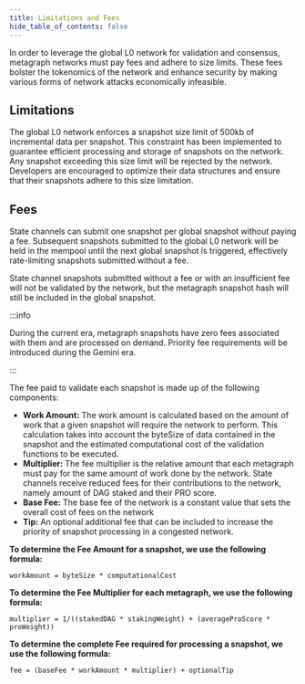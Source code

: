 ```yaml
---
title: Limitations and Fees
hide_table_of_contents: false
---
```

<intro-end />

In order to leverage the global L0 network for validation and consensus, metagraph networks must pay fees and adhere to size limits. These fees bolster the tokenomics of the network and enhance security by making various forms of network attacks economically infeasible.

## Limitations

The global L0 network enforces a snapshot size limit of 500kb of incremental data per snapshot. This constraint has been implemented to guarantee efficient processing and storage of snapshots on the network. Any snapshot exceeding this size limit will be rejected by the network. Developers are encouraged to optimize their data structures and ensure that their snapshots adhere to this size limitation.

## Fees

State channels can submit one snapshot per global snapshot without paying a fee. Subsequent snapshots submitted to the global L0 network will be held in the mempool until the next global snapshot is triggered, effectively rate-limiting snapshots submitted without a fee.

State channel snapshots submitted without a fee or with an insufficient fee will not be validated by the network, but the metagraph snapshot hash will still be included in the global snapshot.

:::info

During the current era, metagraph snapshots have zero fees associated with them and are processed on demand. Priority fee requirements will be introduced during the Gemini era.

:::

The fee paid to validate each snapshot is made up of the following components: 
- **Work Amount:** The work amount is calculated based on the amount of work that a given snapshot will require the network to perform. This calculation takes into account the byteSize of data contained in the snapshot and the estimated computational cost of the validation functions to be executed.
- **Multiplier:** The fee multiplier is the relative amount that each metagraph must pay for the same amount of work done by the network. State channels receive reduced fees for their contributions to the network, namely amount of DAG staked and their PRO score.
- **Base Fee:** The base fee of the network is a constant value that sets the overall cost of fees on the network
- **Tip:** An optional additional fee that can be included to increase the priority of snapshot processing in a congested network.

**To determine the Fee Amount for a snapshot, we use the following formula:**

```tsx
workAmount = byteSize * computationalCost
```

**To determine the Fee Multiplier for each metagraph, we use the following formula:**

```tsx
multiplier = 1/((stakedDAG * stakingWeight) + (averageProScore * proWeight))
```

**To determine the complete Fee required for processing a snapshot, we use the following formula:**

```tsx
fee = (baseFee * workAmount * multiplier) + optionalTip
```